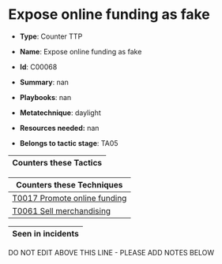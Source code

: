 # Expose online funding as fake

* **Type**: Counter TTP

* **Name**: Expose online funding as fake

* **Id**: C00068

* **Summary**: nan

* **Playbooks**: nan

* **Metatechnique**: daylight

* **Resources needed:** nan

* **Belongs to tactic stage**: TA05


| Counters these Tactics |
| ---------------------- |



| Counters these Techniques |
| ------------------------- |
| [T0017 Promote online funding](../techniques/T0017.md) |
| [T0061 Sell merchandising](../techniques/T0061.md) |



| Seen in incidents |
| ----------------- |


DO NOT EDIT ABOVE THIS LINE - PLEASE ADD NOTES BELOW